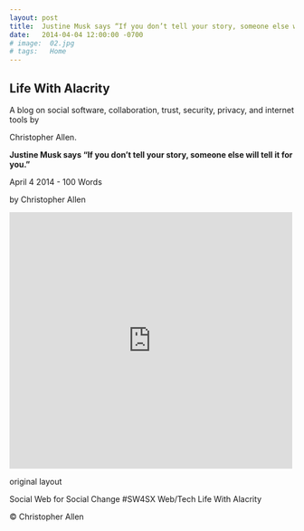 ```yaml
---
layout: post
title:  Justine Musk says “If you don’t tell your story, someone else will tell it for you.”
date:   2014-04-04 12:00:00 -0700
# image:  02.jpg
# tags:   Home
---
```



## Life With Alacrity

A blog on social software, collaboration, trust, security, privacy, and internet tools by 

Christopher Allen.

**Justine Musk says “If you don’t tell your story, someone else will tell it for you.”**

April 4 2014 - 100 Words

by Christopher Allen


<iframe src="https://www.facebook.com/plugins/post.php?href=https%3A%2F%2Fwww.facebook.com%2FChristopherRayAllen%2Fposts%2F10152330716405540&show_text=true&width=500" width="500" height="453" style="border:none;overflow:hidden" scrolling="no" frameborder="0" allowfullscreen="true" allow="autoplay; clipboard-write; encrypted-media; picture-in-picture; web-share"></iframe>

original layout

Social Web for Social Change #SW4SX Web/Tech
Life With Alacrity

© Christopher Allen